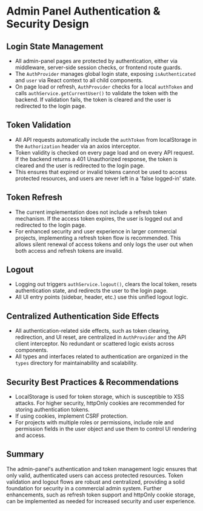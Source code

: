 # Admin Panel Authentication & Security Design

## Login State Management
- All admin-panel pages are protected by authentication, either via middleware, server-side session checks, or frontend route guards.
- The `AuthProvider` manages global login state, exposing `isAuthenticated` and `user` via React context to all child components.
- On page load or refresh, `AuthProvider` checks for a local `authToken` and calls `authService.getCurrentUser()` to validate the token with the backend. If validation fails, the token is cleared and the user is redirected to the login page.

## Token Validation
- All API requests automatically include the `authToken` from localStorage in the `Authorization` header via an axios interceptor.
- Token validity is checked on every page load and on every API request. If the backend returns a 401 Unauthorized response, the token is cleared and the user is redirected to the login page.
- This ensures that expired or invalid tokens cannot be used to access protected resources, and users are never left in a 'false logged-in' state.

## Token Refresh
- The current implementation does not include a refresh token mechanism. If the access token expires, the user is logged out and redirected to the login page.
- For enhanced security and user experience in larger commercial projects, implementing a refresh token flow is recommended. This allows silent renewal of access tokens and only logs the user out when both access and refresh tokens are invalid.

## Logout
- Logging out triggers `authService.logout()`, clears the local token, resets authentication state, and redirects the user to the login page.
- All UI entry points (sidebar, header, etc.) use this unified logout logic.

## Centralized Authentication Side Effects
- All authentication-related side effects, such as token clearing, redirection, and UI reset, are centralized in `AuthProvider` and the API client interceptor. No redundant or scattered logic exists across components.
- All types and interfaces related to authentication are organized in the `types` directory for maintainability and scalability.

## Security Best Practices & Recommendations
- LocalStorage is used for token storage, which is susceptible to XSS attacks. For higher security, httpOnly cookies are recommended for storing authentication tokens.
- If using cookies, implement CSRF protection.
- For projects with multiple roles or permissions, include role and permission fields in the user object and use them to control UI rendering and access.

## Summary
The admin-panel's authentication and token management logic ensures that only valid, authenticated users can access protected resources. Token validation and logout flows are robust and centralized, providing a solid foundation for security in a commercial admin system. Further enhancements, such as refresh token support and httpOnly cookie storage, can be implemented as needed for increased security and user experience. 